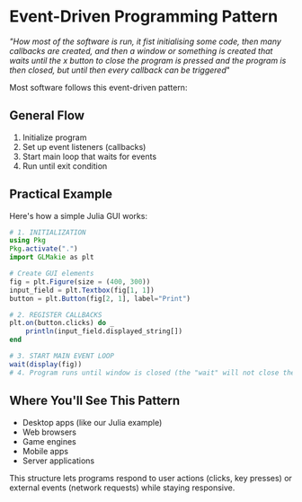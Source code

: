 # Event-Driven Programming Pattern

*"How most of the software is run, it fist initialising some code, then many callbacks are created, and then a window or something is created that waits until the x button to close the program is pressed and the program is then closed, but until then every callback can be triggered*"

Most software follows this event-driven pattern:
## General Flow

1. Initialize program
2. Set up event listeners (callbacks)
3. Start main loop that waits for events
4. Run until exit condition

## Practical Example

Here's how a simple Julia GUI works:
```julia
# 1. INITIALIZATION
using Pkg
Pkg.activate(".")
import GLMakie as plt

# Create GUI elements
fig = plt.Figure(size = (400, 300))
input_field = plt.Textbox(fig[1, 1])
button = plt.Button(fig[2, 1], label="Print")

# 2. REGISTER CALLBACKS
plt.on(button.clicks) do _
    println(input_field.displayed_string[])
end

# 3. START MAIN EVENT LOOP
wait(display(fig))
# 4. Program runs until window is closed (the "wait" will not close the displayed window unitil the window is closed by the user in this case)
```

## Where You'll See This Pattern

- Desktop apps (like our Julia example)
- Web browsers
- Game engines
- Mobile apps
- Server applications

This structure lets programs respond to user actions (clicks, key presses) or external events (network requests) while staying responsive.
